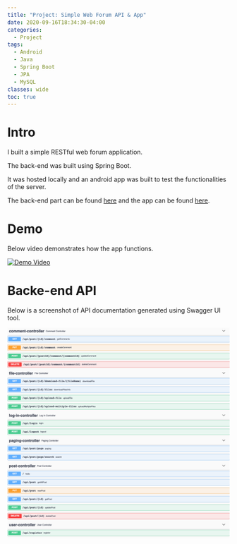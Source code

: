 ```yaml
---
title: "Project: Simple Web Forum API & App"
date: 2020-09-16T18:34:30-04:00
categories:
  - Project
tags:
  - Android
  - Java
  - Spring Boot
  - JPA
  - MySQL
classes: wide
toc: true
---
```


# Intro

I built a simple RESTful web forum application. 

The back-end was built using Spring Boot. 

It was hosted locally and an android app was built to test the functionalities of the server. 

The back-end part can be found [here](https://github.com/dankunlee/Web-Forum-REST-API) and the app can be found [here](https://github.com/dankunlee/Web-Forum-Android-App).

# Demo

Below video demonstrates how the app functions. 

[![Demo Video](https://img.youtube.com/vi/jEJVNujh-NA/0.jpg)](https://youtu.be/jEJVNujh-NA)
  
# Backe-end API

Below is a screenshot of API documentation generated using Swagger UI tool. 

![image](/assets/images/tutorial1/simpleWebForumAPI.png)  
